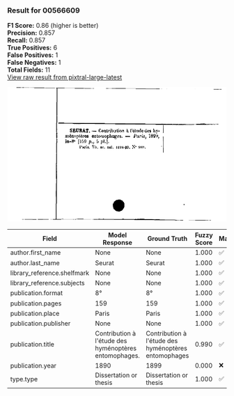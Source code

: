 ### Result for 00566609
**F1 Score:** 0.86 (higher is better)<br>**Precision:** 0.857<br>**Recall:** 0.857<br>**True Positives:** 6<br>**False Positives:** 1<br>**False Negatives:** 1<br>**Total Fields:** 11<br>[View raw result from pixtral-large-latest](https://github.com/RISE-UNIBAS/humanities_data_benchmark/blob/main/results/2025-09-25/T0159/request_T0159_00566609.json)

<img src="https://github.com/RISE-UNIBAS/humanities_data_benchmark/blob/main/benchmarks/zettelkatalog/images/00566609.jpg?raw=true" alt="00566609" width="600px">

| Field | Model Response | Ground Truth | Fuzzy Score | Match |
|-------|----------------|--------------|-------------|-------|
| author.first_name | None | None | 1.000 | ✅ |
| author.last_name | Seurat | Seurat | 1.000 | ✅ |
| library_reference.shelfmark | None | None | 1.000 | ✅ |
| library_reference.subjects | None | None | 1.000 | ✅ |
| publication.format | 8° | 8° | 1.000 | ✅ |
| publication.pages | 159 | 159 | 1.000 | ✅ |
| publication.place | Paris | Paris | 1.000 | ✅ |
| publication.publisher | None | None | 1.000 | ✅ |
| publication.title | Contribution à l'étude des hyménoptères entomophages. | Contribution à l'étude des hyménoptères entomophages | 0.990 | ✅ |
| publication.year | 1890 | 1899 | 0.000 | ❌ |
| type.type | Dissertation or thesis | Dissertation or thesis | 1.000 | ✅ |
